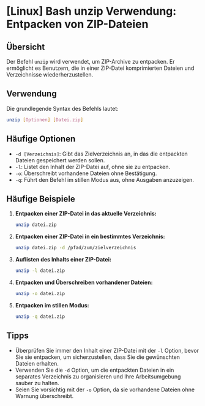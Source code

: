 # [Linux] Bash unzip Verwendung: Entpacken von ZIP-Dateien

## Übersicht
Der Befehl `unzip` wird verwendet, um ZIP-Archive zu entpacken. Er ermöglicht es Benutzern, die in einer ZIP-Datei komprimierten Dateien und Verzeichnisse wiederherzustellen.

## Verwendung
Die grundlegende Syntax des Befehls lautet:

```bash
unzip [Optionen] [Datei.zip]
```

## Häufige Optionen
- `-d [Verzeichnis]`: Gibt das Zielverzeichnis an, in das die entpackten Dateien gespeichert werden sollen.
- `-l`: Listet den Inhalt der ZIP-Datei auf, ohne sie zu entpacken.
- `-o`: Überschreibt vorhandene Dateien ohne Bestätigung.
- `-q`: Führt den Befehl im stillen Modus aus, ohne Ausgaben anzuzeigen.

## Häufige Beispiele
1. **Entpacken einer ZIP-Datei in das aktuelle Verzeichnis:**
   ```bash
   unzip datei.zip
   ```

2. **Entpacken einer ZIP-Datei in ein bestimmtes Verzeichnis:**
   ```bash
   unzip datei.zip -d /pfad/zum/zielverzeichnis
   ```

3. **Auflisten des Inhalts einer ZIP-Datei:**
   ```bash
   unzip -l datei.zip
   ```

4. **Entpacken und Überschreiben vorhandener Dateien:**
   ```bash
   unzip -o datei.zip
   ```

5. **Entpacken im stillen Modus:**
   ```bash
   unzip -q datei.zip
   ```

## Tipps
- Überprüfen Sie immer den Inhalt einer ZIP-Datei mit der `-l` Option, bevor Sie sie entpacken, um sicherzustellen, dass Sie die gewünschten Dateien erhalten.
- Verwenden Sie die `-d` Option, um die entpackten Dateien in ein separates Verzeichnis zu organisieren und Ihre Arbeitsumgebung sauber zu halten.
- Seien Sie vorsichtig mit der `-o` Option, da sie vorhandene Dateien ohne Warnung überschreibt.